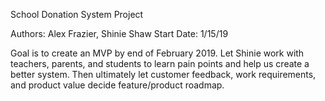 School Donation System Project

Authors: Alex Frazier, Shinie Shaw
Start Date: 1/15/19

Goal is to create an MVP by end of February 2019.
Let Shinie work with teachers, parents, and students to learn pain points and help us create a better system.
Then ultimately let customer feedback, work requirements, and product value decide feature/product roadmap. 
